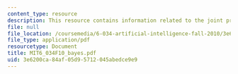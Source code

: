 ```yaml
---
content_type: resource
description: This resource contains information related to the joint probability table.
file: null
file_location: /coursemedia/6-034-artificial-intelligence-fall-2010/3e6200ca84af05d95712045abedce9e9_MIT6_034F10_bayes.pdf
file_type: application/pdf
resourcetype: Document
title: MIT6_034F10_bayes.pdf
uid: 3e6200ca-84af-05d9-5712-045abedce9e9
---
```

